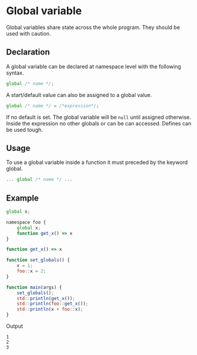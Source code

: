 # Global variable

Global variables share state across the whole program. They should be used with caution.

## Declaration

A global variable can be declared at namespace level with the following syntax.
```js 
global /* name */;
```

A start/default value can also be assigned to a global value.
```js 
global /* name */ = /*expression*/;
```

If no default is set. The global variable will be `null` until assigned otherwise. Inside the expression no other globals or can be can accessed. Defines can be used tough.

## Usage

To use a global variable inside a function it must preceded by the keyword global.

```js
... global /* name */ ...
```

## Example

```js
global x;

namespace foo {
	global x;
	function get_x() => x
}

function get_x() => x

function set_globals() {
	x = 1;
	foo::x = 2;
}

function main(args) {
	set_globals();
	std::println(get_x());
	std::println(foo::get_x());
	std::println(x + foo::x);
}
```

Output
```
1
2
3
```